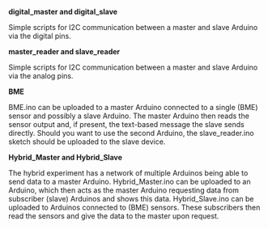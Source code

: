 **digital_master and digital_slave**

Simple scripts for I2C communication between a master and slave Arduino via the digital pins.

**master_reader and slave_reader**

Simple scripts for I2C communication between a master and slave Arduino via the analog pins.

**BME**

BME.ino can be uploaded to a master Arduino connected to a single (BME) sensor and possibly a slave Arduino. The master Arduino then reads the sensor output and, if present, the text-based message the slave sends directly. Should you want to use the second Arduino, the slave_reader.ino sketch should be uploaded to the slave device.

**Hybrid_Master and Hybrid_Slave**

The hybrid experiment has a network of multiple Arduinos being able to send data to a master Arduino. Hybrid_Master.ino can be uploaded to an Arduino, which then acts as the master Arduino requesting data from subscriber (slave) Arduinos and shows this data. Hybrid_Slave.ino can be uploaded to Arduinos connected to (BME) sensors. These subscribers then read the sensors and give the data to the master upon request.